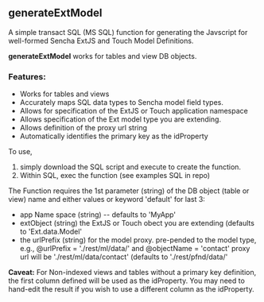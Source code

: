 ## generateExtModel ##

A simple transact SQL (MS SQL) function for generating the Javscript for well-formed Sencha ExtJS and Touch Model Definitions.

**generateExtModel** works for tables and view DB objects.

### Features: ###

- Works for tables and views
- Accurately maps SQL data types to Sencha model field types.
- Allows for specification of the ExtJS or Touch application namespace
- Allows specification of the Ext model type you are extending.
- Allows definition of the proxy url string
- Automatically identifies the primary key as the idProperty

To use, 

1. simply download the SQL script and execute to create the function.
2. Within SQL, exec the function (see examples SQL in repo)

The Function requires the 1st parameter (string) of the DB object (table or view) name and either values or keyword 'default' for last 3:


- app Name space (string) -- defaults to 'MyApp'
- extObject (string) the ExtJS or Touch obect you are extending (defaults to 'Ext.data.Model'
- the urlPrefix (string) for the model proxy. pre-pended to the model type, e.g., 
				@urlPrefix = './rest/ml/data/' and @objectName = 'contact'
				proxy url will be './rest/ml/data/contact' (defaults to './rest/pfnd/data/' 

**Caveat:**  For Non-indexed views and tables without a primary key definition, the first column defined will be used as the idProperty.  You may need to hand-edit the result if you wish to use a different column as the idProperty.

